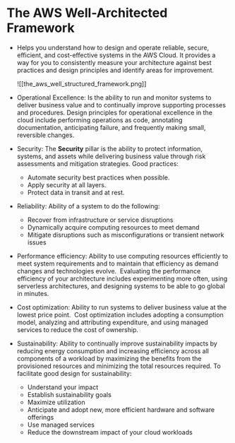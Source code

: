 # The AWS Well-Architected Framework
- Helps you understand how to design and operate reliable, secure, efficient, and cost-effective systems in the AWS Cloud. It provides a way for you to consistently measure your architecture against best practices and design principles and identify areas for improvement.

	![[the_aws_well_structured_framework.png]]

- Operational Excellence: Is the ability to run and monitor systems to deliver business value and to continually improve supporting processes and procedures. Design principles for operational excellence in the cloud include performing operations as code, annotating documentation, anticipating failure, and frequently making small, reversible changes.
- Security: The **Security** pillar is the ability to protect information, systems, and assets while delivering business value through risk assessments and mitigation strategies. Good practices:
	- Automate security best practices when possible.
	- Apply security at all layers.
	- Protect data in transit and at rest.
- Reliability: Ability of a system to do the following:
	- Recover from infrastructure or service disruptions
	- Dynamically acquire computing resources to meet demand
	- Mitigate disruptions such as misconfigurations or transient network issues
- Performance efficiency: Ability to use computing resources efficiently to meet system requirements and to maintain that efficiency as demand changes and technologies evolve.  Evaluating the performance efficiency of your architecture includes experimenting more often, using serverless architectures, and designing systems to be able to go global in minutes.
- Cost optimization: Ability to run systems to deliver business value at the lowest price point.  Cost optimization includes adopting a consumption model, analyzing and attributing expenditure, and using managed services to reduce the cost of ownership.
- Sustainability: Ability to continually improve sustainability impacts by reducing energy consumption and increasing efficiency across all components of a workload by maximizing the benefits from the provisioned resources and minimizing the total resources required. To facilitate good design for sustainability:
	- Understand your impact
	- Establish sustainability goals
	- Maximize utilization
	- Anticipate and adopt new, more efficient hardware and software offerings
	- Use managed services
	- Reduce the downstream impact of your cloud workloads